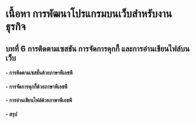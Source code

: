 # เนื้อหา การพัฒนาโปรแกรมบนเว็บสำหรับงานธุรกิจ
## บทที่ 6 การติดตามเซสชัน การจัดการคุกกี้ และการอ่านเขียนไฟล์บนเว็บ
#### - การติดตามเซสชั่นด้วยภาษาพีเอชพี
#### - การจัดการคุกกี้ด้วยภาษาพีเอชพี
#### - การอ่านเขียนไฟล์ด้วยภาษาพีเอชพี
#### - สรุป